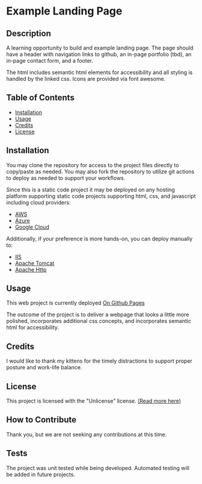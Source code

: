 # Example Landing Page

## Description

A learning opportunity to build and example landing page. The page should have a header with navigation links to github, an in-page portfolio (tbd), an in-page contact form, and a footer.

The html includes semantic html elements for accessibility and all styling is handled by the
linked css. Icons are provided via font awesome.

## Table of Contents

- [Installation](#installation)
- [Usage](#usage)
- [Credits](#credits)
- [License](#license)

## Installation

You may clone the repository for access to the project files directly to copy/paste as needed. You may also fork the repository to utilize git actions to deploy as needed to support your workflows.

Since this is a static code project it may be deployed on any hosting platform supporting static code projects supporting html, css, and javascript including cloud providers:

- [AWS](https://aws.amazon.com/getting-started/hands-on/host-static-website/)
- [Azure](https://learn.microsoft.com/en-us/azure/static-web-apps/getting-started?tabs=vanilla-javascript)
- [Google Cloud](https://cloud.google.com/storage/docs/hosting-static-website)

Additionally, if your preference is more hands-on, you can deploy manually to:

- [IIS](https://learn.microsoft.com/en-us/iis/manage/creating-websites/scenario-build-a-static-website-on-iis)
- [Apache Tomcat](https://tomcat.apache.org/tomcat-9.0-doc/appdev/deployment.html)
- [Apache Http](https://fullstackdeveloper.guru/2021/04/08/how-to-deploy-html-javascript-code-to-apache-http-server/)

## Usage

This web project is currently deployed [On Github Pages](https://ericroys-school.github.io/example-landing-page/)

The outcome of the project is to deliver a webpage that looks a little more polished, incorporates additional css concepts, and incorporates semantic html for accessibility.

## Credits

I would like to thank my kittens for the timely distractions to support proper posture and work-life balance.

## License

This project is licensed with the "Unlicense" license. [(Read more here)](..LICENSE)

## How to Contribute

Thank you, but we are not seeking any contributions at this time.

## Tests

The project was unit tested while being developed. Automated testing will be added in future projects.
